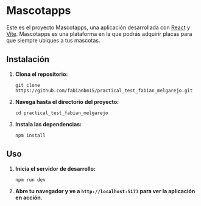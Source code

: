 # Mascotapps

Este es el proyecto Mascotapps, una aplicación desarrollada con [React](https://es.reactjs.org/) y [Vite](https://vitejs.dev/). Mascotapps es una plataforma en la que podrás adquirir placas para que siempre ubiques a tus mascotas.

## Instalación

1. **Clona el repositorio:**

   ```
   git clone https://github.com/fabianbm15/practical_test_fabian_melgarejo.git
   ```

2. **Navega hasta el directorio del proyecto:**

   ```
   cd practical_test_fabian_melgarejo
   ```

3. **Instala las dependencias:**
   ```
   npm install
   ```

## Uso

1. **Inicia el servidor de desarrollo:**
   ```
   npm run dev
   ```
2. **Abre tu navegador y ve a `http://localhost:5173` para ver la aplicación en acción.**
